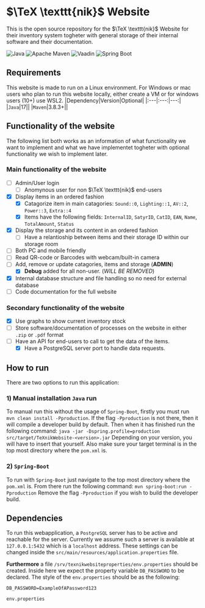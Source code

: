 # $\TeX \texttt{nik}$ Website
This is the open source repository for the $\TeX \texttt{nik}$ Website for their inventory system togheter with general storage of their internal software and their documentation.

![Java](https://img.shields.io/badge/17-grey.svg?style=for-the-badge&logo=openjdk&logoColor=whitex&label=Java&labelColor=%23ED8B00)
![Apache Maven](https://img.shields.io/badge/3.8.3-grey?style=for-the-badge&logo=Apache%20Maven&logoColor=white&label=APache%20Maven&labelColor=C71A36)
![Vaadin](https://img.shields.io/static/v1?style=for-the-badge&message=24.6.4&color=grey&logo=Vaadin&logoColor=00B4F0&label=Vaadin&labelColor=222222)
![Spring Boot](https://img.shields.io/static/v1?style=for-the-badge&message=3.4.2&color=grey&logo=Spring+Boot&logoColor=FFFFFF&label=Spring%20Boot&labelColor=6DB33F)
<!--![Spring](https://img.shields.io/static/v1?style=for-the-badge&message=6.1.15&color=grey&logo=Spring&logoColor=FFFFFF&label=Spring&labelColor=6DB33F)
![Spring Security](https://img.shields.io/static/v1?style=for-the-badge&message=6.1.15&color=grey&logo=Spring+Security&logoColor=FFFFFF&label=Spring%20Security&labelColor=6DB33F)-->
<!--![JUnit5](https://img.shields.io/static/v1?style=for-the-badge&message=5.10.2&color=grey&logo=JUnit5&logoColor=FFFFFF&label=JUnit5&labelCOlor=25A162)
![NodeJS](https://img.shields.io/badge/v20.18.1-grey?style=for-the-badge&logo=node.js&logoColor=white&label=node.js&labelColor=6DA55F)
![NPM](https://img.shields.io/badge/8.19.4-grey.svg?style=for-the-badge&logo=npm&logoColor=white&label=NPM&labelColor=%23CB3837)
![PNPM](https://img.shields.io/badge/7.33.7-grey.svg?style=for-the-badge&logo=pnpm&logoColor=white&label=PNPM&labelColor=%23CB3837)-->
## Requirements
This website is made to run on a Linux environment. For Windows or mac users who plan to run this website locally, either create a VM or for windows users (10+) use WSL2. 
|Dependency|Version|Optional|
|:---|:---:|---:|
|`Java`|17||
|`Maven`|3.8.3+||
## Functionality of the website
The following list both works as an information of what functionality we want to implement and what we have implementet togheter with optional functionality we wish to implement later.
### Main functionality of the website
- [ ] Admin/User login
  - [ ] Anomynous user for non $\TeX \texttt{nik}$ end-users
- [x] Display items in an ordered fashion
  - [x] Catagorize item in main catagories: `Sound::0`, `Lighting::1`, `AV::2`, `Power::3`, `Extra::4`
  - [x] Items have the following fields: `InternalID`, `SatyrID`, `CatID`, `EAN`, `Name`, `TotalAmount`, `Status`
- [x] Display the storage and its content in an ordered fashion
  - [ ] Have a relantioship between items and their storage ID within our storage room 
- [ ] Both PC and mobile friendly
- [ ] Read QR-code or Barcodes with webcam/built-in camera
- [ ] Add, remove or update catagories, items and storage (**ADMIN**)
  - [x] **Debug** added for all non-user. (*WILL BE REMOVED*)
- [x] Internal database structure and file handling so no need for external database
- [ ] Code documentation for the full website
### Secondary functionality of the website
- [x] Use graphs to show current inventory stock
- [ ] Store software/documentation of processes on the website in either `.zip` or `.pdf` format
- [ ] Have an API for end-users to call to get the data of the items.
  - [x] Have a PostgreSQL server port to handle data requests. 
## How to run
There are two options to run this application:
### 1) Manual installation `Java` run
To manual run this without the usage of `Spring-Boot`, firstly you must run `mvn clean install -Pproduction`. If the flag `-Pproduction` is not there, then it will compile a developer build by default.
Then when it has finished run the following command:
`java -jar -Dspring.profile=production src/target/TeXnikWebsite-<version>.jar`
Depending on your version, you will have to insert that yourself. Also make sure your target terminal is in the top most directory where the `pom.xml` is.
### 2) `Spring-Boot`
To run with `Spring-Boot` just navigate to the top most directory where the `pom.xml` is. From there run the following command: 
`mvn spring-boot:run -Pproduction`
Remove the flag `-Pproduction` if you wish to build the developer build.

## Dependencies
To run this webapplication, a `PostgreSQL` server has to be active and reachable for the server. Currently we assume such a server is available at `127.0.0.1:5432` which is a `localhost` address. These settings can be changed inside the `src/main/resources/application.properties` file. 

**Furthermore** a file `/srv/texnikwebsiteproperties/env.properties` should be created. Inside here we expect the property variable `DB_PASSWORD` to be declared. The style of the `env.properties` should be as the following:
```properties
DB_PASSWORD=ExampleOfAPassword123
```
<figcaption><code>env.properties</code></figcaption>
